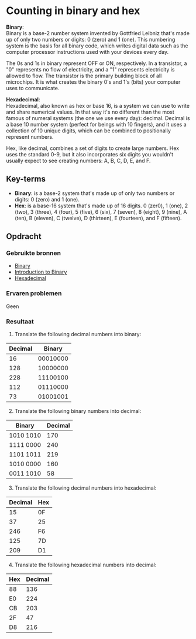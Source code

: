 # Counting in binary and hex
**Binary**:  
Binary is a base-2 number system invented by Gottfried Leibniz that's made up of only two numbers or digits: 0 (zero) and 1 (one). This numbering system is the basis for all binary code, which writes digital data such as the computer processor instructions used with your devices every day.

The 0s and 1s in binary represent OFF or ON, respectively. In a transistor, a "0" represents no flow of electricity, and a "1" represents electricity is allowed to flow. The transistor is the primary building block of all microchips. It is what creates the binary 0's and 1's (bits) your computer uses to communicate. 

**Hexadecimal**:  
Hexadecimal, also known as hex or base 16, is a system we can use to write and share numerical values. In that way it's no different than the most famous of numeral systems (the one we use every day): decimal. Decimal is a base 10 number system (perfect for beings with 10 fingers), and it uses a collection of 10 unique digits, which can be combined to positionally represent numbers.

Hex, like decimal, combines a set of digits to create large numbers. Hex uses the standard 0-9, but it also incorporates six digits you wouldn't usually expect to see creating numbers: A, B, C, D, E, and F.

## Key-terms
- **Binary**: is a base-2 system that's made up of only two numbers or digits: 0 (zero) and 1 (one).
- **Hex**: is a base-16 system that's made up of 16 digits. 0 (zer0), 1 (one), 2 (two), 3 (three), 4 (four), 5 (five), 6 (six), 7 (seven), 8 (eight), 9 (nine), A (ten), B (eleven), C (twelve), D (thirteen), E (fourteen), and F (fifteen).

## Opdracht
### Gebruikte bronnen
- [Binary](https://www.computerhope.com/jargon/b/binary.htm)
- [Introduction to Binary](https://www.cmu.edu/gelfand/lgc-educational-media/digital-education-modules/dem-documents/new-the-world-of-the-internet-handouts.pdf)
- [Hexadecimal](https://learn.sparkfun.com/tutorials/hexadecimal/all)

### Ervaren problemen
Geen

### Resultaat
1. Translate the following decimal numbers into binary:  

| Decimal | Binary    |
|---------|-----------|
| 16      | 00010000  |
| 128     | 10000000  |
| 228     | 11100100  |
| 112     | 01110000  |
| 73      | 01001001  |

2. Translate the following binary numbers into decimal:

| Binary    | Decimal |
|-----------|---------|
| 1010 1010 | 170     |
| 1111 0000 | 240     |
| 1101 1011 | 219     |
| 1010 0000 | 160     |
| 0011 1010 | 58      |

3. Translate the following decimal numbers into hexadecimal:

| Decimal | Hex |
|---------|-----|
| 15      | 0F  |
| 37      | 25  |
| 246     | F6  |
| 125     | 7D  |
| 209     | D1  |

4. Translate the following hexadecimal numbers into decimal:

| Hex | Decimal |
|-----|---------|
| 88  | 136     |
| E0  | 224     |
| CB  | 203     |
| 2F  | 47      |
| D8  | 216     |
